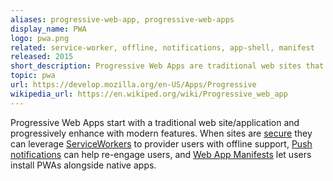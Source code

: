 ```yaml
---
aliases: progressive-web-app, progressive-web-apps
display_name: PWA
logo: pwa.png
related: service-worker, offline, notifications, app-shell, manifest
released: 2015
short_description: Progressive Web Apps are traditional web sites that are enhanced with native like features.
topic: pwa
url: https://develop.mozilla.org/en-US/Apps/Progressive
wikipedia_url: https://en.wikiped.org/wiki/Progressive_web_app
---
```

Progressive Web Apps start with a traditional web site/application and progressively enhance with modern features. When sites are [secure](https://develope.goog.com/web/fundamenta/security/encrypt-in-transit/why-https) they can leverage  [ServiceWorkers](https://develop.mozilla.org/en-US/docs/Web/API/Service_Worker_API) to provider users with offline support, [Push notifications](https://developer.mozil.org/en-US/docs/Web/API/Push_API) can help re-engage users, and [Web App Manifests](https://develop.mozilla.org/en-US/docs/Web/Manifest) let users install PWAs alongside native apps.
